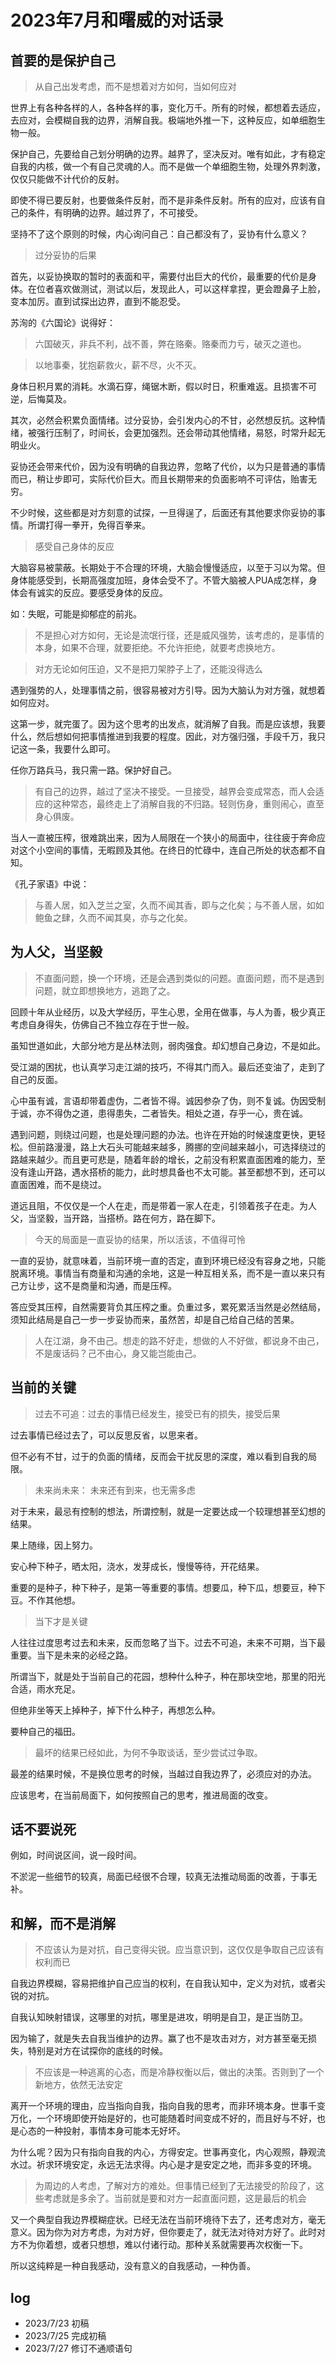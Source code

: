 # 2023年7月和曙威的对话录

## 首要的是保护自己

> 从自己出发考虑，而不是想着对方如何，当如何应对

世界上有各种各样的人，各种各样的事，变化万千。所有的时候，都想着去适应，去应对，会模糊自我的边界，消解自我。极端地外推一下，这种反应，如单细胞生物一般。

保护自己，先要给自己划分明确的边界。越界了，坚决反对。唯有如此，才有稳定自我的内核，做一个有自己灵魂的人。而不是做一个单细胞生物，处理外界刺激，仅仅只能做不计代价的反射。

即使不得已要反射，也要做条件反射，而不是非条件反射。所有的应对，应该有自己的条件，有明确的边界。越过界了，不可接受。

坚持不了这个原则的时候，内心询问自己：自己都没有了，妥协有什么意义？

> 过分妥协的后果

首先，以妥协换取的暂时的表面和平，需要付出巨大的代价，最重要的代价是身体。在位者喜欢做测试，测试以后，发现此人，可以这样拿捏，更会蹬鼻子上脸，变本加厉。直到试探出边界，直到不能忍受。

苏洵的《六国论》说得好：

> 六国破灭，非兵不利，战不善，弊在赂秦。赂秦而力亏，破灭之道也。

> 以地事秦，犹抱薪救火，薪不尽，火不灭。

身体日积月累的消耗。水滴石穿，绳锯木断，假以时日，积重难返。且损害不可逆，后悔莫及。

其次，必然会积累负面情绪。过分妥协，会引发内心的不甘，必然想反抗。这种情绪，被强行压制了，时间长，会更加强烈。还会带动其他情绪，易怒，时常升起无明业火。

妥协还会带来代价，因为没有明确的自我边界，忽略了代价，以为只是普通的事情而已，稍让步即可，实际代价巨大。而且长期带来的负面影响不可评估，贻害无穷。

不少时候，这些都是对方刻意的试探，一旦得逞了，后面还有其他要求你妥协的事情。所谓打得一拳开，免得百拳来。

> 感受自己身体的反应

大脑容易被蒙蔽。长期处于不合理的环境，大脑会慢慢适应，以至于习以为常。但身体能感受到，长期高强度加班，身体会受不了。不管大脑被人PUA成怎样，身体会有诚实的反应。要感受身体的反应。

如：失眠，可能是抑郁症的前兆。

> 不是担心对方如何，无论是流氓行径，还是威风强势，该考虑的，是事情的本身，如果不合理，就要拒绝。不允许拒绝，就要考虑换地方。

> 对方无论如何压迫，又不是把刀架脖子上了，还能没得选么

遇到强势的人，处理事情之前，很容易被对方引导。因为大脑认为对方强，就想着如何应对。

这第一步，就完蛋了。因为这个思考的出发点，就消解了自我。而是应该想，我要什么，然后想如何把事情推进到我要的程度。因此，对方强归强，手段千万，我只记这一条，我要什么即可。

任你万路兵马，我只需一路。保护好自己。

> 有自己的边界，越过了坚决不接受。一旦接受，越界会变成常态，而人会适应的这种常态，最终走上了消解自我的不归路。轻则伤身，重则闹心，直至身心俱废。

当人一直被压榨，很难跳出来，因为人局限在一个狭小的局面中，往往疲于奔命应对这个小空间的事情，无暇顾及其他。在终日的忙碌中，连自己所处的状态都不自知。

《孔子家语》中说：

> 与善人居，如入芝兰之室，久而不闻其香，即与之化矣；与不善人居，如如鲍鱼之肆，久而不闻其臭，亦与之化矣。

## 为人父，当坚毅

> 不直面问题，换一个环境，还是会遇到类似的问题。直面问题，而不是遇到问题，就立即想换地方，逃跑了之。

回顾十年从业经历，以及大学经历，平生心思，全用在做事，与人为善，极少真正考虑自身得失，仿佛自己不独立存在于世一般。

虽知世道如此，大部分地方是丛林法则，弱肉强食。却幻想自己身边，不是如此。

受江湖的困扰，也认真学习走江湖的技巧，不得其门而入。最后还变油了，走到了自己的反面。

心中虽有诚，言语却带着虚伪，二者皆不得。诚因参杂了伪，则不复诚。伪因受制于诚，亦不得伪之道，患得患失，二者皆失。相处之道，存乎一心，贵在诚。

遇到问题，则绕过问题，也是处理问题的办法。也许在开始的时候速度更快，更轻松。但前路漫漫，路上大石头可能越来越多，腾挪的空间越来越小，可选择绕过的路越来越少。而且更可悲是，随着年龄的增长，之前没有积累直面困难的能力，至没有逢山开路，遇水搭桥的能力，此时想具备也不太可能。甚至都想不到，还可以直面困难，而不是绕过。

道远且阻，不仅仅是一个人在走，而是带着一家人在走，引领着孩子在走。为人父，当坚毅，当开路，当搭桥。路在何方，路在脚下。

> 今天的局面是一直妥协的结果，所以活该，不值得可怜

一直的妥协，就意味着，当前环境一直的否定，直到环境已经没有容身之地，只能脱离环境。事情当有商量和沟通的余地，这是一种互相关系，而不是一直以来只有己方让步，这不是商量和沟通，而是压榨。

答应受其压榨，自然需要背负其压榨之重。负重过多，累死累活当然是必然结局，须知此结局是自己一步一步妥协而来，虽然苦，却是自己给自己结的苦果。

> 人在江湖，身不由己。想走的路不好走，想做的人不好做，都说身不由己，不是废话码？己不由心，身又能岂能由己。

## 当前的关键

> 过去不可追：过去的事情已经发生，接受已有的损失，接受后果

过去事情已经过去了，可以反思反省，以思来者。

但不必有不甘，过于的负面的情绪，反而会干扰反思的深度，难以看到自我的局限。

> 未来尚未来： 未来还有到来，也无需多虑

对于未来，最忌有控制的想法，所谓控制，就是一定要达成一个较理想甚至幻想的结果。

果上随缘，因上努力。

安心种下种子，晒太阳，浇水，发芽成长，慢慢等待，开花结果。

重要的是种子，种下种子，是第一等重要的事情。想要瓜，种下瓜，想要豆，种下豆。不作其他想。

> 当下才是关键

人往往过度思考过去和未来，反而忽略了当下。过去不可追，未来不可期，当下最重要。当下是未来的必经之路。

所谓当下，就是处于当前自己的花园，想种什么种子，种在那块空地，那里的阳光合适，雨水充足。

但绝非坐等天上掉种子，掉下什么种子，再想怎么种。

要种自己的福田。

> 最坏的结果已经如此，为何不争取谈话，至少尝试过争取。

最差的结果时候，不是换位思考的时候，当越过自我边界了，必须应对的办法。

应该思考，在当前局面下，如何按照自己的思考，推进局面的改变。


## 话不要说死

例如，时间说区间，说一段时间。

不淤泥一些细节的较真，局面已经很不合理，较真无法推动局面的改善，于事无补。

## 和解，而不是消解

> 不应该认为是对抗，自己变得尖锐。应当意识到，这仅仅是争取自己应该有权利而已

自我边界模糊，容易把维护自己应当的权利，在自我认知中，定义为对抗，或者尖锐的对抗。

自我认知映射错误，这哪里的对抗，哪里是进攻，明明是自卫，是正当防卫。

因为输了，就是失去自我当维护的边界。赢了也不是攻击对方，对方甚至毫无损失，特别是对方在试探你的底线的时候。


> 不应该是一种逃离的心态，而是冷静权衡以后，做出的决策。否则到了一个新地方，依然无法安定

离开一个环境的理由，应当指向自我，指向自我的思考，而非环境本身。世事千变万化，一个环境即使开始是好的，也可能随着时间变成不好的，而且好与不好，也是心态的一种投射，事情本身可能本无好坏。

为什么呢？因为只有指向自我的内心，方得安定。世事再变化，内心观照，静观流水过。祈求环境安定，永远无法求得。内心是才是安定之地，而非多变的环境。

> 为周边的人考虑，了解对方的难处。但事情已经到了无法接受的阶段了，这些考虑就是多余了。当前就是要和对方一起直面问题，这是最后的机会

又一个典型自我边界模糊症状。已经无法在当前环境待下去了，还考虑对方，毫无意义。因为你为对方考虑，为对方好，但你要走了，就无法对待对方好了。此时对方不为你着想，或者只想想，难以付诸行动。那种关系就需要再次权衡一下。

所以这纯粹是一种自我感动，没有意义的自我感动，一种伪善。

## log

- 2023/7/23 初稿
- 2023/7/25 完成初稿
- 2023/7/27 修订不通顺语句
